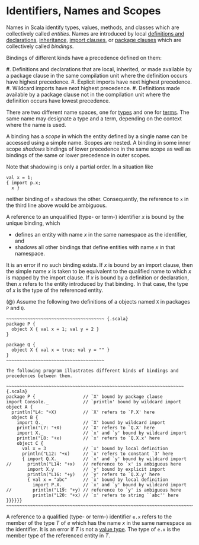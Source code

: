 Identifiers, Names and Scopes
=============================

Names in Scala identify types, values, methods, and classes which are
collectively called _entities_. Names are introduced by local
[definitions and declarations](#basic-declarations-and-definitions), 
[inheritance](#class-members),
[import clauses](#import-clauses), or 
[package clauses](#packagings)
which are collectively called _bindings_.

Bindings of different kinds have a precedence defined on them:

#. Definitions and declarations that are local, inherited, or made 
   available by a package clause in the same compilation unit where the 
   definition occurs have highest precedence. 
#. Explicit imports have next highest precedence.
#. Wildcard imports  have next highest precedence.
#. Definitions made available by a package clause not in the 
   compilation unit where the definition occurs have lowest precedence.


There are two different name spaces, one for [types](#types)
and one for [terms](#expressions). The same name may designate a
type and a term, depending on the context where the name is used.

A binding has a _scope_ in which the entity defined by a single
name can be accessed using a simple name. Scopes are nested.  A binding
in some inner scope _shadows_ bindings of lower precedence in the
same scope as well as bindings of the same or lower precedence in outer
scopes. 

Note that shadowing is only a partial order. In a situation like

~~~~~~~~~~~~~~ {.scala}
val x = 1;
{ import p.x; 
  x }
~~~~~~~~~~~~~~

neither binding of `x` shadows the other. Consequently, the
reference to `x` in the third line above would be ambiguous.

A reference to an unqualified (type- or term-) identifier _x_ is bound
by the unique binding, which

- defines an entity with name $x$ in the same namespace as the identifier, and
- shadows all other bindings that define entities with name _x_ in that 
  namespace.

It is an error if no such binding exists.  If _x_ is bound by an
import clause, then the simple name _x_ is taken to be equivalent to
the qualified name to which _x_ is mapped by the import clause. If _x_
is bound by a definition or declaration, then _x_ refers to the entity
introduced by that binding. In that case, the type of _x_ is the type
of the referenced entity.

(@) Assume the following two definitions of a objects named 
`X` in packages `P` and `Q`.

    ~~~~~~~~~~~~~~~~~~~~~~~~~~~~~~~~~~~~~ {.scala}
    package P {
      object X { val x = 1; val y = 2 }
    }

    package Q {
      object X { val x = true; val y = "" }
    }
    ~~~~~~~~~~~~~~~~~~~~~~~~~~~~~~~~~~~~~

    The following program illustrates different kinds of bindings and
    precedences between them.

    ~~~~~~~~~~~~~~~~~~~~~~~~~~~~~~~~~~~~~~~~~~~~~~~~~~~~~~~~~~~~~~~~~~~ {.scala}
    package P {                  // `X' bound by package clause
    import Console._             // `println' bound by wildcard import
    object A {                   
      println("L4: "+X)          // `X' refers to `P.X' here
      object B {
        import Q._               // `X' bound by wildcard import
        println("L7: "+X)        // `X' refers to `Q.X' here
        import X._               // `x' and `y' bound by wildcard import
        println("L8: "+x)        // `x' refers to `Q.X.x' here
        object C {
          val x = 3              // `x' bound by local definition
          println("L12: "+x)     // `x' refers to constant `3' here
          { import Q.X._         // `x' and `y' bound by wildcard import
    //      println("L14: "+x)   // reference to `x' is ambiguous here
            import X.y           // `y' bound by explicit import
            println("L16: "+y)   // `y' refers to `Q.X.y' here
            { val x = "abc"      // `x' bound by local definition
              import P.X._       // `x' and `y' bound by wildcard import
    //        println("L19: "+y) // reference to `y' is ambiguous here
              println("L20: "+x) // `x' refers to string ``abc'' here
    }}}}}}
    ~~~~~~~~~~~~~~~~~~~~~~~~~~~~~~~~~~~~~~~~~~~~~~~~~~~~~~~~~~~~~~~~~~~~~~~~~~~~

A reference to a qualified (type- or term-) identifier `e.x` refers to
the member of the type _T_ of _e_ which has the name _x_ in the same
namespace as the identifier. It is an error if _T_ is not a 
[value type](#value-types). The type of `e.x` is the member type of the
referenced entity in _T_.


